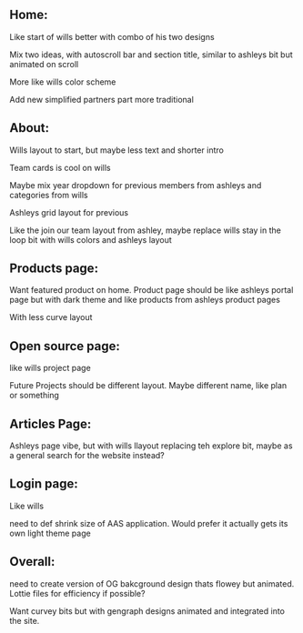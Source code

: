 ## Home:

Like start of wills better with combo of his two designs

Mix two ideas, with autoscroll bar and section title, similar to ashleys bit but animated on scroll

More like wills color scheme

Add new simplified partners part more traditional

## About:

Wills layout to start, but maybe less text and shorter intro

Team cards is cool on wills

Maybe mix year dropdown for previous members from ashleys and categories from wills

Ashleys grid layout for previous


Like the join our team layout from ashley, maybe replace wills stay in the loop bit with wills colors and ashleys layout


## Products page:

Want featured product on home. Product page should be like ashleys portal page but with dark theme and like products from ashleys product pages

With less curve layout


## Open source page:

like wills project page


Future Projects should be different layout. Maybe different name, like plan or something


## Articles Page:


Ashleys page vibe, but with wills llayout replacing teh explore bit, maybe as a general search for the website instead?


## Login page:

Like wills


need to def shrink size of AAS application. Would prefer it actually gets its own light theme page



## Overall:


need to create version of OG bakcground design thats flowey but animated. Lottie files for efficiency if possible?

Want curvey bits but with gengraph designs animated and integrated into the site.

